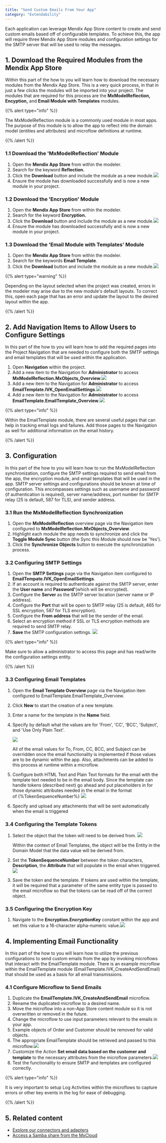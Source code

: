 ```yaml
---
title: "Send Custom Emails From Your App"
category: "Extendability"
---
```


Each application can leverage Mendix App Store content to create and send custom emails based off of configurable templates. To achieve this, the app will require three Mendix App Store modules and configuration settings for the SMTP server that will be used to relay the messages.

## 1\. Download the Required Modules from the Mendix App Store

Within this part of the how to you will learn how to download the necessary modules from the Mendix App Store. This is a very quick process, in that in just a few clicks the modules will be imported into your project. The modules that are required for this process are the **MxModelReflection, Encyption,** and **Email Module with Templates** modules.

{{% alert type="info" %}}

The MxModelReflection module is a commonly used module in most apps. The purpose of this module is to allow the app to reflect into the domain model (entities and attributes) and microflow definitions at runtime.

{{% /alert %}}

### 1.1 Download the 'MxModelReflection' Module

1.  Open the **Mendix App Store** from within the modeler.
2.  Search for the keyword **Reflection.**
3.  Click the **Download** button and include the module as a new module.![](attachments/8782771/8946062.png)
4.  Ensure the module has downloaded successfully and is now a new module in your project.

### 1.2 Download the 'Encryption' Module

1.  Open the **Mendix App Store** from within the modeler.
2.  Search for the keyword **Encryption.**
3.  Click the **Download** button and include the module as a new module.![](attachments/8782771/8946047.png)
4.  Ensure the module has downloaded successfully and is now a new module in your project.

### 1.3 Download the 'Email Module with Templates' Module 

1.  Open the **Mendix App Store** from within the modeler.
2.  Search for the keywords **Email Template**.
3.  Click the **Download** button and include the module as a new module.![](attachments/8782771/8946048.png)

{{% alert type="warning" %}}

Depending on the layout selected when the project was created, errors in the modeler may arise due to the new module's default layouts. To correct this, open each page that has an error and update the layout to the desired layout within the app.

{{% /alert %}}

## 2\. Add Navigation Items to Allow Users to Configure Settings

In this part of the how to you will learn how to add the required pages into the Project Navigation that are needed to configure both the SMTP settings and email templates that will be used within the application.

1.  Open **Navigation** within the project.
2.  Add a new item to the Navigation for **Administrator** to access **MxModelReflection.MxObjects_Overview**.![](attachments/8782771/8946063.png)
3.  Add a new item to the Navigation for **Administrator** to access **EmailTemplate.IVK_OpenEmailSettings**.![](attachments/8782771/8946049.png)
4.  Add a new item to the Navigation for **Administrator** to access **EmailTemplate.EmailTemplate_Overview**.![](attachments/8782771/8946050.png) 

{{% alert type="info" %}}

Within the EmailTemplate module, there are several useful pages that can help in tracking email logs and failures. Add those pages to the Navigation as well for additional information on the email history.

{{% /alert %}}

## 3\. Configuration

In this part of the how to you will learn how to run the MxModelReflection synchronization, configure the SMTP settings required to send email from the app, the encryption module, and email templates that will be used in the app. SMTP server settings and configurations should be known at time of configuration. This encompasses settings such as username and password (if authentication is required), server name/address, port number for SMTP relay (25 is default, 587 for TLS), and sender address.

### 3.1 Run the MxModelReflection Synchronization

1.  Open the **MxModelReflection** overview page via the Navigation item configured to **MxModelReflection.MxObjects_Overview**.
2.  Highlight each module the app needs to synchronize and click the **Toggle Module Sync** button (the Sync this Module should now be 'Yes').
3.  Click the **Synchronize Objects** button to execute the synchronization process.

### 3.2 Configuring SMTP Settings

1.  Open the **SMTP Settings** page via the Navigation item configured to **EmailTempate.IVK_OpenEmailSettings**.
2.  If an account is required to authenticate against the SMTP server, enter the **User name** and **Password'**(which will be encrypted).
3.  Configure the **Server** as the SMTP server location (server name or IP address).
4.  Configure the **Port** that will be open to SMTP relay (25 is default, 465 for SSL encryption, 587 for TLS encryption).
5.  Configure the **From address** that will be the sender of the email.
6.  Select an encryption method if SSL or TLS encryption methods are required to send SMTP relay.
7.  **Save** the SMTP configuration settings.
    ![](attachments/8782771/8946057.png)

{{% alert type="info" %}}

Make sure to allow a administrator to access this page and has read/write the configuration settings entity.

{{% /alert %}}

### 3.3 Configuring Email Templates

1.  Open the **Email Template Overview** page via the Navigation item configured to EmailTemplate.EmailTemplate_Overview.
2.  Click **New** to start the creation of a new template.
3.  Enter a name for the template in the **Name** field.
4. Specify by default what the values are for 'From', 'CC', 'BCC', 'Subject', and 'Use Only Plain Text'.

    ![](attachments/8782771/8946061.png)

    All of the email values for To, From, CC, BCC, and Subject can be overridden once the email functionality is implemented if those values are to be dynamic within the app. Also, attachments can be added to this process at runtime within a microflow. 

5.  Configure both HTML Text and Plain Text formats for the email with the template text needed to be in the email body. Since the template can handle tokens (described next) go ahead and put placeholders in for those dynamic attributes needed in the email in the format of \{\%TokenSequenceNumber\%\}
    ![](attachments/8782771/8946060.png)
6.  Specify and upload any attachments that will be sent automatically when the email is triggered

### 3.4 Configuring the Template Tokens

1. Select the object that the token will need to be derived from.
    ![](attachments/8782771/8946066.png)

    Within the context of Email Templates, the object will be the Entity in the Domain Model that the data value will be derived from.

2. Set the **TokenSequenceNumber** between the token characters, **Description**, the **Attribute** that will populate in the email when triggered.![](attachments/8782771/8946065.png)
3. Save the token and the template. If tokens are used within the template, it will be required that a parameter of the same entity type is passed to the email microflow so that the tokens can be read off of the correct object.

### 3.5 Configuring the Encryption Key

1.  Navigate to the **Encryption.EncryptionKey** constant within the app and set this value to a 16-character alpha-numeric value.![](attachments/8782771/8946058.png)

## 4\. Implementing Email Functionality

In this part of the how to you will learn how to utilize the previous configurations to send custom emails from the app by invoking microflows that interact with the EmailTemplate module. There is an example microflow within the EmailTemplate module (EmailTemplate.IVK_CreateAndSendEmail) that should be used as a basis for all email transmissions.

### 4.1 Configure Microflow to Send Emails

1.  Duplicate the **EmailTemplate.IVK_CreateAndSendEmail** microflow.
2.  Rename the duplicated microflow to a desired name.
3.  Move the microflow into a non-App Store content module so it is not overwritten or removed in the future.
4.  Change the microflow to use input parameters relevant to the emails in your app.
5.  Example objects of Order and Customer should be removed for valid objects.
6.  The appropriate EmailTemplate should be retrieved and passed to this microflow.![](attachments/8782771/8946068.png)
7.  Customize the Action **Set email data based on the customer and template** to the necessary attributes from the microflow parameters.![](attachments/8782771/8946067.png)
8.  Test the functionality to ensure SMTP and templates are configured correctly.

{{% alert type="info" %}}

It is very important to setup Log Activities within the microflows to capture errors or other key events in the log for ease of debugging.

{{% /alert %}}

## 5\. Related content

*   [Explore our connectors and adapters](explore-our-connectors-and-adapters)
*   [Access a Samba share from the MxCloud](access-a-samba-share-from-the-mxcloud)
